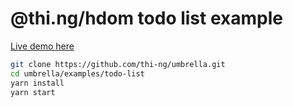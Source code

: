 # @thi.ng/hdom todo list example

[Live demo here](https://demo.thi.ng/umbrella/todo-list/)

```bash
git clone https://github.com/thi-ng/umbrella.git
cd umbrella/examples/todo-list
yarn install
yarn start
```
